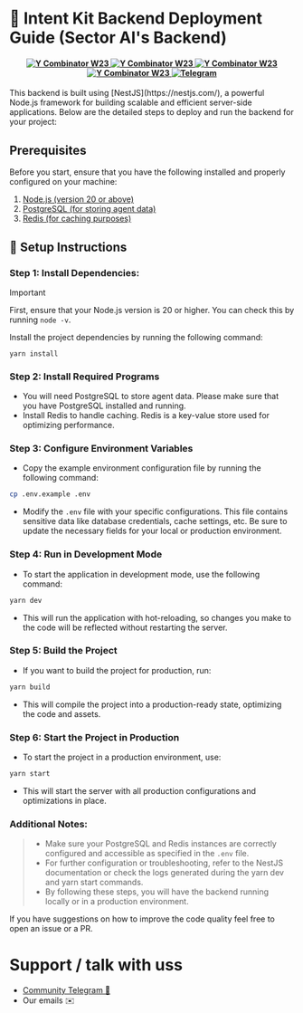 # 🚅 Intent Kit Backend Deployment Guide (Sector AI's Backend)
<h4 align="center">
    <a href="https://nodejs.org/" target="_blank">
       <img src="https://img.shields.io/badge/NodeJS-76AE64?style=flat-square" alt="Y Combinator W23">
    </a>
    <a href="[https://nodejs.org/](https://nestjs.com/)" target="_blank">
       <img src="https://img.shields.io/badge/NestJS-E42751?style=flat-square" alt="Y Combinator W23">
        </a>
    <a href="https://www.postgresql.org/" target="_blank">
       <img src="https://img.shields.io/badge/PostgreSQL-31638C?style=flat-square" alt="Y Combinator W23">
    </a>
      <a href="https://redis.io/" target="_blank">
       <img src="https://img.shields.io/badge/Redis-9F1910?style=flat-square" alt="Y Combinator W23">
    </a>
    <a href="https://telegram.org">
        <img src="https://img.shields.io/static/v1?label=Chat%20on&message=Telegram&color=blue&logo=Telegram&style=flat-square" alt="Telegram">
    </a>
</h4>
This backend is built using [NestJS](https://nestjs.com/), a powerful Node.js framework for building scalable and efficient server-side applications. Below are the detailed steps to deploy and run the backend for your project:

## Prerequisites

Before you start, ensure that you have the following installed and properly configured on your machine:

1. [Node.js \(version 20 or above\)](https://nodejs.org/en/download)
2. [PostgreSQL \(for storing agent data\)](https://www.postgresql.org/)
3. [Redis \(for caching purposes\)](https://redis.io/)


## 📖 Setup Instructions

### Step 1: Install Dependencies:

> [!IMPORTANT]
>First, ensure that your Node.js version is 20 or higher. You can check this by running `node -v`.

Install the project dependencies by running the following command:

```shell
yarn install
```

### Step 2: Install Required Programs

- You will need PostgreSQL to store agent data. Please make sure that you have PostgreSQL installed and running.
- Install Redis to handle caching. Redis is a key-value store used for optimizing performance.

### Step 3: Configure Environment Variables

- Copy the example environment configuration file by running the following command:

```bash
cp .env.example .env
```

- Modify the `.env` file with your specific configurations. This file contains sensitive data like database credentials, cache settings, etc. Be sure to update the necessary fields for your local or production environment.

### Step 4: Run in Development Mode

- To start the application in development mode, use the following command:
```bash
yarn dev
```

- This will run the application with hot-reloading, so changes you make to the code will be reflected without restarting the server.

### Step 5: Build the Project

- If you want to build the project for production, run:
```bash
yarn build

```
- This will compile the project into a production-ready state, optimizing the code and assets.

### Step 6: Start the Project in Production

- To start the project in a production environment, use:
``` bash
yarn start

```
- This will start the server with all production configurations and optimizations in place.



### Additional Notes:
> - Make sure your PostgreSQL and Redis instances are correctly configured and accessible as specified in the `.env` file.
> - For further configuration or troubleshooting, refer to the NestJS documentation or check the logs generated during the yarn dev and yarn start commands.
> - By following these steps, you will have the backend running locally or in a production environment.

If you have suggestions on how to improve the code quality feel free to open an issue or a PR.


# Support / talk with uss
- [Community Telegram 💭](https://telegram.org)
- Our emails ✉️ 
